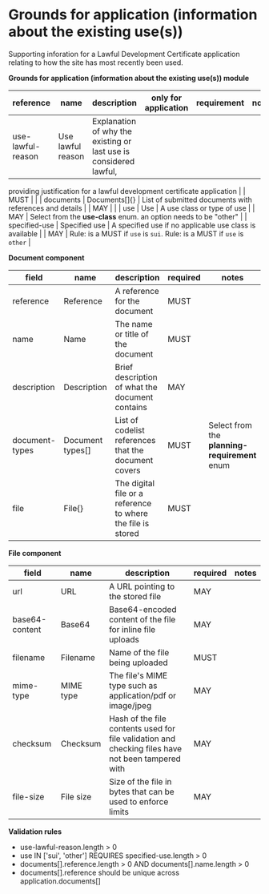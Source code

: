 # Grounds for application (information about the existing use(s))

Supporting inforation for a Lawful Development Certificate application relating to how the site has most recently been used.

**Grounds for application (information about the existing use(s)) module**

| reference | name | description | only for application | requirement | notes |
| --- | --- | --- | --- | --- | --- |
| use-lawful-reason | Use lawful reason | Explanation of why the existing or last use is considered lawful, 
providing justification for a lawful development certificate application
 |  | MUST |  |
| documents | Documents[]{} | List of submitted documents with references and details |  | MAY |  |
| use | Use | A use class or type of use |  | MAY | Select from the **use-class** enum. an option needs to be "other" |
| specified-use | Specified use | A specified use if no applicable use class is available |  | MAY | Rule: is a MUST if `use` is `sui`. Rule: is a MUST if `use` is `other` |


**Document component**

field | name | description | required | notes
-- | -- | -- | -- | --
reference | Reference | A reference for the document | MUST | 
name | Name | The name or title of the document | MUST | 
description | Description | Brief description of what the document contains | MAY | 
document-types | Document types[] | List of codelist references that the document covers | MUST | Select from the **planning-requirement** enum
file | File{} | The digital file or a reference to where the file is stored | MUST | 


**File component**

field | name | description | required | notes
-- | -- | -- | -- | --
url | URL | A URL pointing to the stored file | MAY | 
base64-content | Base64 | Base64-encoded content of the file for inline file uploads | MAY | 
filename | Filename | Name of the file being uploaded | MUST | 
mime-type | MIME type | The file's MIME type such as application/pdf or image/jpeg | MAY | 
checksum | Checksum | Hash of the file contents used for file validation and checking files have not been tampered with | MAY | 
file-size | File size | Size of the file in bytes that can be used to enforce limits | MAY | 

**Validation rules**

- use-lawful-reason.length > 0
- use IN ['sui', 'other'] REQUIRES specified-use.length > 0
- documents[].reference.length > 0 AND documents[].name.length > 0
- documents[].reference should be unique across application.documents[]